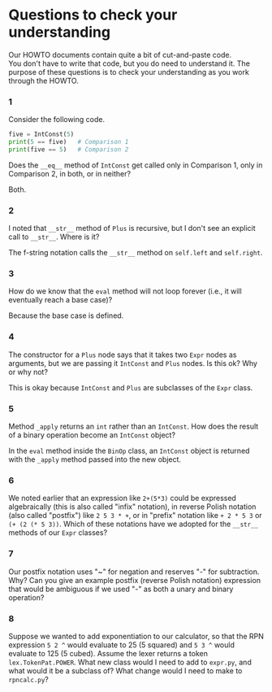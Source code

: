 # Questions to check your understanding

Our HOWTO documents contain quite a bit of cut-and-paste code.  
You don't have to write that code, but you do need to understand it. 
The purpose of these questions is to check your understanding as you 
work through the HOWTO.  

### 1 

Consider the following code. 
```python
five = IntConst(5)
print(5 == five)   # Comparison 1
print(five == 5)   # Comparison 2
```

Does the `__eq__` method of `IntConst` get called only in Comparison 
1, only in Comparison 2, in both, or in neither?

Both.

### 2

I noted that `__str__` method of
`Plus` is recursive, but I don't see an explicit call to `__str__`. 
Where is it?

The f-string notation calls the `__str__` method on `self.left` and `self.right`.

### 3

How do we know that the `eval` method will not loop forever (i.e., 
it will eventually reach a base case)?

Because the base case is defined.

### 4

The constructor for a `Plus` node says that it takes two `Expr` nodes
as arguments, but we are passing it `IntConst` and `Plus` nodes.  Is 
this ok?  Why or why not? 

This is okay because `IntConst` and `Plus` are subclasses of the `Expr`
class.

### 5

Method `_apply` returns an `int` rather than an `IntConst`.
How does the result of a binary operation become an
`IntConst` object? 

In the `eval` method inside the `BinOp` class, an `IntConst` object is 
returned with the `_apply` method passed into the new object.

### 6

We noted earlier that an expression like `2+(5*3)` could
be expressed algebraically (this is also called "infix" notation),
in reverse Polish notation (also called "postfix") like `2 5 3 * +`, or
in "prefix" notation like `+ 2 * 5 3` or `(+ (2 (* 5 3))`.  Which of 
these notations
have we adopted for the `__str__` methods of our `Expr` classes?

### 7 

Our postfix notation uses "~" for negation and reserves
"-" for subtraction.  Why? Can you give an example 
postfix (reverse Polish notation) expression that
would be ambiguous if we used "-" as both a 
unary and binary operation? 

### 8

Suppose we wanted to add exponentiation to our calculator, so
that the RPN expression `5 2 ^` would evaluate to 25 (5 squared)
and `5 3 ^` would evaluate to 125 (5 cubed).  Assume the lexer
returns a token `lex.TokenPat.POWER`.  What new class would I
need to add to `expr.py`, and what would it be a subclass of? 
What change would I need to make to `rpncalc.py`?
